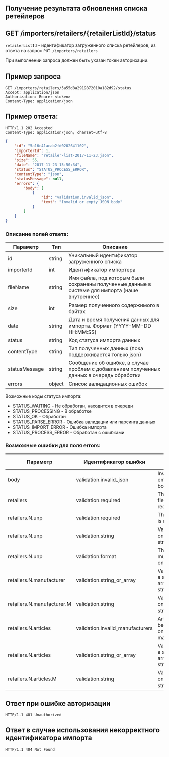 ## Получение результата обновления списка ретейлеров

## GET /importers/retailers/{retailerListId}/status

`retailerListId` - идентификатор загруженного списка ретейлеров, из ответа на запрос `PUT /importers/retailers`

При выполнении запроса должен быть указан токен авторизации.

## Пример запроса

```http
GET /importers/retailers/5a55d8a2919872010a182d92/status
Accept: application/json
Authorization: Bearer <token>
Content-Type: application/json
```

## Пример ответа<a name="response"></a>:

```http
HTTP/1.1 202 Accepted
Content-Type: application/json; charset=utf-8
```
```json
{
    "id": "5a16c41acab2fd0202641102",
    "importerId": 1,
    "fileName": "retailer-list-2017-11-23.json",
    "size": 55,
    "date": "2017-11-23 15:50:34",
    "status": "STATUS_PROCESS_ERROR",
    "contentType": "json",
    "statusMessage": null,
    "errors": {
        "body": [
            {
                "id": "validation.invalid_json",
                "text": "Invalid or empty JSON body"
            }
        ]
    }
}
```

### Описание полей ответа<a name="fields"></a>:

| Параметр      | Тип    | Описание                                                                                        |
|---------------|--------|-------------------------------------------------------------------------------------------------|
| id            | string | Уникальный идентификатор загруженного списка                                                    |
| importerId    | int    | Идентификатор импортера                                                                         |
| fileName      | string | Имя файла, под которым были сохранены полученные данные в системе для импорта (наше внутреннее) |
| size          | int    | Размер полученного содержимого в байтах                                                         |
| date          | string | Дата и время получения данных для импорта. Формат (YYYY-MM-DD HH:MM:SS)                         |
| status        | string | Код статуса импорта данных                                                                      |
| contentType   | string | Тип полученных данных (пока поддерживается только json)                                         |
| statusMessage | string | Сообщение об ошибке, в случае проблем с добавлением полученных данных в очередь обработки       |
| errors        | object | Список валидационных ошибок                                                                     |

Возможные коды статуса импорта:
- STATUS_WAITING - Не обработан, находится в очереди
- STATUS_PROCESSING - В обработке
- STATUS_OK - Обработан
- STATUS_PARSE_ERROR - Ошибка валидации или парсинга данных
- STATUS_IMPORT_ERROR - Ошибка импорта
- STATUS_PROCESS_ERROR - Обработан с ошибками

### Возможные ошибки для поля errors:

| Параметр                   | Идентификатор ошибки            | Текст ошибки                                   |
|----------------------------|----------------------------------|------------------------------------------------|
| body                       | validation.invalid_json          | Invalid or empty JSON body                     |
| retailers                  | validation.required              | The retailers field is required                |
| retailers.N.unp            | validation.required              | The unp field is required                      |
| retailers.N.unp            | validation.string                | Value may only be a string                     |
| retailers.N.unp            | validation.format                | The string must contain only 9 digits          |
| retailers.N.manufacturer   | validation.string_or_array       | Value may be a string or array of strings      |
| retailers.N.manufacturer.M | validation.string                | Value may only be a string                     |
| retailers.N.articles       | validation.invalid_manufacturers | Articles may be stored only for 1 manufacturer |
| retailers.N.articles       | validation.string_or_array       | Value may be a string or array of strings      |
| retailers.N.articles.M     | validation.string                | Value may only be a string                     |

## Ответ при ошибке авторизации

```http
HTTP/1.1 401 Unauthorized
```

## Ответ в случае использования некорректного идентификатора импорта

```http
HTTP/1.1 404 Not Found
```
